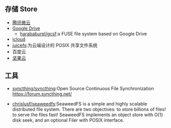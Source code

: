 ## 存储 Store

-   [腾讯微云](https://www.weiyun.com/)
-   [Google Drive](https://drive.google.com/drive/)
    -   [harababurel/gcsf](https://github.com/harababurel/gcsf):a FUSE file system based on Google Drive
-   [icloud](https://www.icloud.com/)
-   [juicefs](https://juicefs.io/):为云端设计的 POSIX 共享文件系统
- 百度云
- [坚果云](https://www.jianguoyun.com/)

## 工具

- [syncthing/syncthing](https://github.com/syncthing/syncthing):Open Source Continuous File Synchronization https://forum.syncthing.net/
* [chrislusf/seaweedfs](https://github.com/chrislusf/seaweedfs):SeaweedFS is a simple and highly scalable distributed file system. There are two objectives: to store billions of files! to serve the files fast! SeaweedFS implements an object store with O(1) disk seek, and an optional Filer with POSIX interface.
